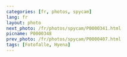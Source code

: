 ```yaml
---
categories: [fr, photos, spycam]
lang: fr
layout: photo
next_photo: /fr/photos/spycam/P0000341.html
picname: P0000348
prev_photo: /fr/photos/spycam/P0000407.html
tags: [Fotofalle, Hyena]
---
```

